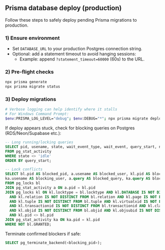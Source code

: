 ## Prisma database deploy (production)

Follow these steps to safely deploy pending Prisma migrations to production.

### 1) Ensure environment

- Set `DATABASE_URL` to your production Postgres connection string.
- Optional: add a statement timeout to avoid hanging sessions:
  - Example: append `?statement_timeout=60000` (60s) to the URL.

### 2) Pre-flight checks

```bash
npx prisma generate
npx prisma migrate status
```

### 3) Deploy migrations

```bash
# Verbose logging can help identify where it stalls
# For Windows Command Prompt:
$env:PRISMA_LOG_LEVEL="debug"; $env:DEBUG="*"; npx prisma migrate deploy
```

If deploy appears stuck, check for blocking queries on Postgres (RDS/Neon/Supabase etc.):

```sql
-- Long running/locking queries
SELECT pid, usename, state, wait_event_type, wait_event, query_start, now()-query_start AS runtime, query
FROM pg_stat_activity
WHERE state <> 'idle'
ORDER BY query_start;

-- Lock conflicts
SELECT bl.pid AS blocked_pid, a.usename AS blocked_user, kl.pid AS blocking_pid,
ka.usename AS blocking_user, a.query AS blocked_query, ka.query AS blocking_query
FROM pg_locks bl
JOIN pg_stat_activity a ON a.pid = bl.pid
JOIN pg_locks kl ON kl.locktype = bl.locktype AND kl.DATABASE IS NOT DISTINCT FROM bl.DATABASE
  AND kl.relation IS NOT DISTINCT FROM bl.relation AND kl.page IS NOT DISTINCT FROM bl.page
  AND kl.tuple IS NOT DISTINCT FROM bl.tuple AND kl.virtualxid IS NOT DISTINCT FROM bl.virtualxid
  AND kl.transactionid IS NOT DISTINCT FROM bl.transactionid AND kl.classid IS NOT DISTINCT FROM bl.classid
  AND kl.objid IS NOT DISTINCT FROM bl.objid AND kl.objsubid IS NOT DISTINCT FROM bl.objsubid
  AND kl.pid <> bl.pid
JOIN pg_stat_activity ka ON ka.pid = kl.pid
WHERE NOT bl.GRANTED;
```

Terminate confirmed blockers if safe:

```sql
SELECT pg_terminate_backend(<blocking_pid>);
```

